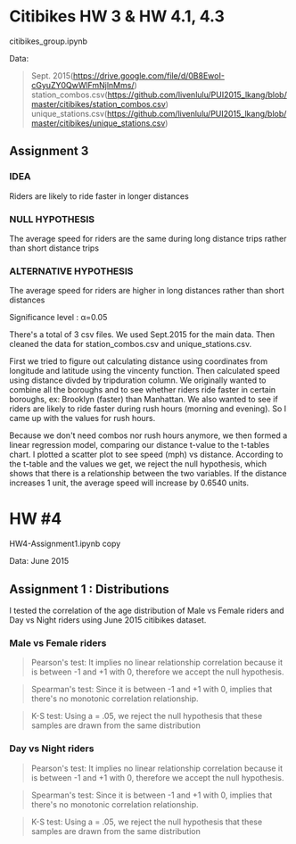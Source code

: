 # Citibikes HW 3 & HW 4.1, 4.3

citibikes_group.ipynb

Data: 
> Sept. 2015(https://drive.google.com/file/d/0B8EwoI-cGyuZY0QwWlFmNjlnMms/)
> station_combos.csv(https://github.com/livenlulu/PUI2015_lkang/blob/master/citibikes/station_combos.csv)
> unique_stations.csv(https://github.com/livenlulu/PUI2015_lkang/blob/master/citibikes/unique_stations.csv)


## Assignment 3

### IDEA
Riders are likely to ride faster in longer distances

### NULL HYPOTHESIS
The average speed for riders are the same during long distance trips rather than short distance trips

### ALTERNATIVE HYPOTHESIS

The average speed for riders are higher in long distances rather than short distances

Significance level : α=0.05

There's a total of 3 csv files. We used Sept.2015 for the main data. Then cleaned the data for station_combos.csv and unique_stations.csv.

First we tried to figure out calculating distance using coordinates from longitude and latitude using the vincenty function. Then calculated speed using distance divded by tripduration column. We originally wanted to combine all the boroughs and to see whether riders ride faster in certain boroughs, ex: Brooklyn (faster) than Manhattan. We also wanted to see if riders are likely to ride faster during rush hours (morning and evening). So I came up with the values for rush hours. 

Because we don't need combos nor rush hours anymore, we then formed a linear regression model, comparing our distance t-value to the t-tables chart. I plotted a scatter plot to see speed (mph) vs distance. According to the t-table and the values we get, we reject the null hypothesis, which shows that there is a relationship between the two variables. If the distance increases 1 unit, the average speed will increase by 0.6540 units. 


# HW #4
HW4-Assignment1.ipynb copy

Data: June 2015

## Assignment 1 : Distributions 

I tested the correlation of the age distribution of Male vs Female riders and Day vs Night riders using June 2015 citibikes dataset.

### Male vs Female riders
> Pearson's test: It implies no linear relationship correlation because it is between -1 and +1 with 0, therefore we accept the null hypothesis.

> Spearman's test: Since it is between -1 and +1 with 0, implies that there's no monotonic correlation relationship.

> K-S test: Using a = .05, we reject the null hypothesis that these samples are drawn from the same distribution

### Day vs Night riders
> Pearson's test: It implies no linear relationship correlation because it is between -1 and +1 with 0, therefore we accept the null hypothesis.

> Spearman's test: Since it is between -1 and +1 with 0, implies that there's no monotonic correlation relationship.

> K-S test: Using a = .05, we reject the null hypothesis that these samples are drawn from the same distribution
